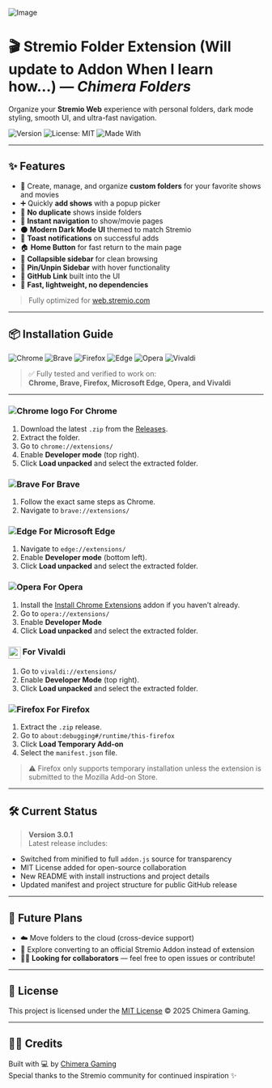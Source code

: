 ![Image](https://github.com/user-attachments/assets/5ef03321-0207-45a4-901a-baa9860ca938)

# 🎬 Stremio Folder Extension (Will update to Addon When I learn how...) — *Chimera Folders*

Organize your **Stremio Web** experience with personal folders, dark mode styling, smooth UI, and ultra-fast navigation.

![Version](https://img.shields.io/badge/version-3.0.1-blueviolet) 
![License: MIT](https://img.shields.io/badge/license-MIT-green) 
![Made With](https://img.shields.io/badge/made%20with-%E2%9D%A4-red)

---

## ✨ Features

- 📁 Create, manage, and organize **custom folders** for your favorite shows and movies  
- ➕ Quickly **add shows** with a popup picker  
- 🧹 **No duplicate** shows inside folders  
- 🧭 **Instant navigation** to show/movie pages  
- 🌑 **Modern Dark Mode UI** themed to match Stremio  
- 🍞 **Toast notifications** on successful adds  
- 🏠 **Home Button** for fast return to the main page  
- 📂 **Collapsible sidebar** for clean browsing  
- 📌 **Pin/Unpin Sidebar** with hover functionality  
- 🐙 **GitHub Link** built into the UI  
- 🚀 **Fast, lightweight, no dependencies**

> Fully optimized for [web.stremio.com](https://web.stremio.com/)

---

## 📦 Installation Guide

![Chrome](https://img.shields.io/badge/Chrome-Verified-brightgreen)
![Brave](https://img.shields.io/badge/Brave-Verified-brightgreen)
![Firefox](https://img.shields.io/badge/Firefox-Verified-brightgreen)
![Edge](https://img.shields.io/badge/Edge-Verified-brightgreen)
![Opera](https://img.shields.io/badge/Opera-Verified-brightgreen)
![Vivaldi](https://img.shields.io/badge/Vivaldi-Verified-brightgreen)

> ✅ Fully tested and verified to work on:  
**Chrome, Brave, Firefox, Microsoft Edge, Opera, and Vivaldi**

---

### ![Chrome logo](https://img.icons8.com/color/24/000000/chrome--v1.png) For Chrome
1. Download the latest `.zip` from the [Releases](https://github.com/ChimeraGaming/Stremio-Addons/releases).
2. Extract the folder.
3. Go to `chrome://extensions/`
4. Enable **Developer mode** (top right).
5. Click **Load unpacked** and select the extracted folder.

### ![Brave](https://img.icons8.com/color/24/000000/brave-web-browser.png) For Brave
1. Follow the exact same steps as Chrome.
2. Navigate to `brave://extensions/`

### ![Edge](https://img.icons8.com/color/24/000000/ms-edge-new.png) For Microsoft Edge
1. Navigate to `edge://extensions/`
2. Enable **Developer mode** (bottom left).
3. Click **Load unpacked** and select the extracted folder.

### ![Opera](https://img.icons8.com/color/24/000000/opera--v1.png) For Opera
1. Install the [Install Chrome Extensions](https://addons.opera.com/en/extensions/details/install-chrome-extensions/) addon if you haven’t already.
2. Go to `opera://extensions/`
3. Enable **Developer Mode**
4. Click **Load unpacked** and select the extracted folder.

### <img src="https://static-00.iconduck.com/assets.00/vivaldi-icon-2048x2048-iuf1bgod.png" width="24" height="24" style="vertical-align:middle"> For Vivaldi
1. Go to `vivaldi://extensions/`
2. Enable **Developer Mode** (top right).
3. Click **Load unpacked** and select the extracted folder.

### ![Firefox](https://img.icons8.com/color/24/000000/firefox.png) For Firefox
1. Extract the `.zip` release.
2. Go to `about:debugging#/runtime/this-firefox`
3. Click **Load Temporary Add-on**
4. Select the `manifest.json` file.

> ⚠️ Firefox only supports temporary installation unless the extension is submitted to the Mozilla Add-on Store.

---

## 🛠️ Current Status

> **Version 3.0.1**  
Latest release includes:
- Switched from minified to full `addon.js` source for transparency  
- MIT License added for open-source collaboration  
- New README with install instructions and project details  
- Updated manifest and project structure for public GitHub release

---

## 🧩 Future Plans

- ☁️ Move folders to the cloud (cross-device support)
- 🧪 Explore converting to an official Stremio Addon instead of extension  
- 🙋‍♂️ **Looking for collaborators** — feel free to open issues or contribute!

---

## 📜 License

This project is licensed under the [MIT License](LICENSE) © 2025 Chimera Gaming.

---

## 👨‍💻 Credits

Built with 💻 by [Chimera Gaming](https://github.com/ChimeraGaming)  
Special thanks to the Stremio community for continued inspiration ✨

